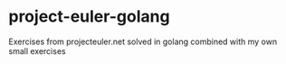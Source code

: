 # project-euler-golang
Exercises from projecteuler.net solved in golang combined with my own small exercises
